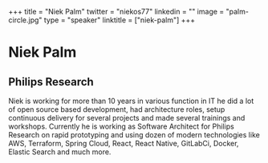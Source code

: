 +++
title = "Niek Palm"
twitter = "niekos77"
linkedin = ""
image = "palm-circle.jpg"
type = "speaker"
linktitle = ["niek-palm"]
+++

<h1>Niek Palm</h1>
<h2>Philips Research</h2>

<p>Niek is working for more than 10 years in various function in IT he did a lot of open source based development, had architecture roles, setup continuous delivery for several projects and made several trainings and workshops. Currently he is working as Software Architect for Philips Research on rapid prototyping and using dozen of modern technologies like AWS, Terraform, Spring Cloud, React, React Native, GitLabCi, Docker, Elastic Search and much more.</p>